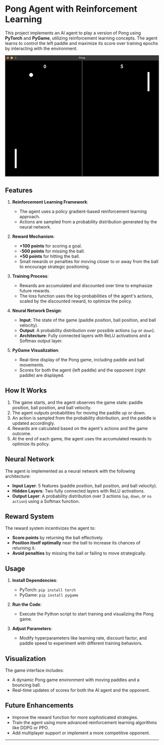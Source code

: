 # Pong Agent with Reinforcement Learning

This project implements an AI agent to play a version of Pong using **PyTorch** and **PyGame**, utilizing reinforcement learning concepts. The agent learns to control the left paddle and maximize its score over training epochs by interacting with the environment.

![gamePicture](game.png "Game")

## Features

1. **Reinforcement Learning Framework**:
   - The agent uses a policy gradient-based reinforcement learning approach.
   - Actions are sampled from a probability distribution generated by the neural network.

2. **Reward Mechanism**:
   - **+100 points** for scoring a goal.
   - **-500 points** for missing the ball.
   - **+50 points** for hitting the ball.
   - Small rewards or penalties for moving closer to or away from the ball to encourage strategic positioning.

3. **Training Process**:
   - Rewards are accumulated and discounted over time to emphasize future rewards.
   - The loss function uses the log-probabilities of the agent's actions, scaled by the discounted reward, to optimize the policy.

4. **Neural Network Design**:
   - **Input**: The state of the game (paddle position, ball position, and ball velocity).
   - **Output**: A probability distribution over possible actions (`up` or `down`).
   - **Architecture**: Fully connected layers with ReLU activations and a Softmax output layer.

5. **PyGame Visualization**:
   - Real-time display of the Pong game, including paddle and ball movements.
   - Scores for both the agent (left paddle) and the opponent (right paddle) are displayed.

## How It Works

1. The game starts, and the agent observes the game state: paddle position, ball position, and ball velocity.
2. The agent outputs probabilities for moving the paddle up or down.
3. An action is sampled from the probability distribution, and the paddle is updated accordingly.
4. Rewards are calculated based on the agent's actions and the game outcome.
5. At the end of each game, the agent uses the accumulated rewards to optimize its policy.

## Neural Network

The agent is implemented as a neural network with the following architecture:
- **Input Layer**: 5 features (paddle position, ball position, and ball velocity).
- **Hidden Layers**: Two fully connected layers with ReLU activations.
- **Output Layer**: A probability distribution over 3 actions (`up`, `down`, or `no action`) using a Softmax function.

## Reward System

The reward system incentivizes the agent to:
- **Score points** by returning the ball effectively.
- **Position itself optimally** near the ball to increase its chances of returning it.
- **Avoid penalties** by missing the ball or failing to move strategically.

## Usage

1. **Install Dependencies**:
   - PyTorch: `pip install torch`
   - PyGame: `pip install pygame`
2. **Run the Code**:
   - Execute the Python script to start training and visualizing the Pong game.

3. **Adjust Parameters**:
   - Modify hyperparameters like learning rate, discount factor, and paddle speed to experiment with different training behaviors.

## Visualization

The game interface includes:
- A dynamic Pong game environment with moving paddles and a bouncing ball.
- Real-time updates of scores for both the AI agent and the opponent.

## Future Enhancements

- Improve the reward function for more sophisticated strategies.
- Train the agent using more advanced reinforcement learning algorithms like DDPG or PPO.
- Add multiplayer support or implement a more competitive opponent.

---
